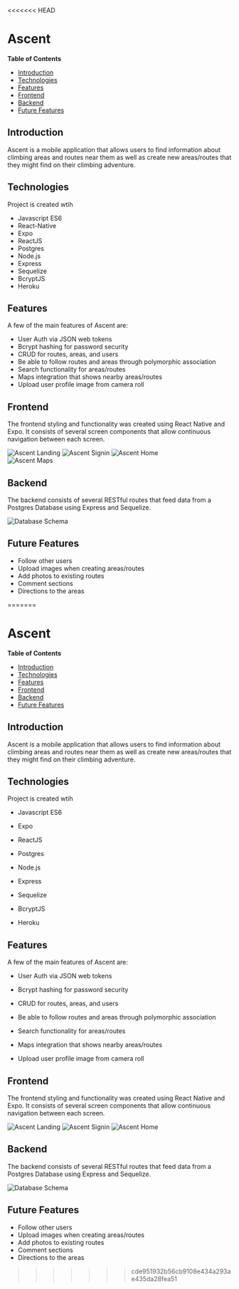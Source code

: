<<<<<<< HEAD
# Ascent


**Table of Contents**
  * [Introduction](#Introduction)
  * [Technologies](#Technologies)
  * [Features](#Features)
  * [Frontend](#Frontend)
  * [Backend](#Backend)
  * [Future Features](#Future-Features)


## Introduction
Ascent is a mobile application that allows users to find information about climbing areas and routes near them as well as create new areas/routes that they might find on their climbing adventure. 

## Technologies
Project is created wtih 
  * Javascript ES6
  * React-Native
  * Expo
  * ReactJS
  * Postgres
  * Node.js 
  * Express 
  * Sequelize
  * BcryptJS
  * Heroku


## Features

A few of the main features of Ascent are:

  * User Auth via JSON web tokens
  * Bcrypt hashing for password security
  * CRUD for routes, areas, and users
  * Be able to follow routes and areas through polymorphic association
  * Search functionality for areas/routes
  * Maps integration that shows nearby areas/routes
  * Upload user profile image from camera roll
  
## Frontend 

The frontend styling and functionality was created using React Native and Expo. It consists of several screen components that allow continuous navigation between each screen. 

![Ascent Landing](documentation/images/AscentLanding.png)
![Ascent Signin](documentation/images/AscentSignIn.png)
![Ascent Home](documentation/images/AscentHome.png)  
![Ascent Maps](documentation/images/AscentMaps.png)  




## Backend

The backend consists of several RESTful routes that feed data from a Postgres Database using Express and Sequelize. 

![Database Schema](documentation/images/AscentERD.png)


## Future Features
  
  * Follow other users
  * Upload images when creating areas/routes
  * Add photos to existing routes
  * Comment sections
  * Directions to the areas 

=======
# Ascent



**Table of Contents**
  * [Introduction](#Introduction)
  * [Technologies](#Technologies)
  * [Features](#Features)
  * [Frontend](#Frontend)
  * [Backend](#Backend)
  * [Future Features](#Future-Features)


## Introduction
Ascent is a mobile application that allows users to find information about climbing areas and routes near them as well as create new areas/routes that they might find on their climbing adventure. 


## Technologies
Project is created wtih 
  * Javascript ES6

  * Expo
  * ReactJS
  * Postgres
  * Node.js 
  * Express 
  * Sequelize
  * BcryptJS
  * Heroku



## Features

A few of the main features of Ascent are:

  * User Auth via JSON web tokens
  * Bcrypt hashing for password security
  * CRUD for routes, areas, and users

  * Be able to follow routes and areas through polymorphic association
  * Search functionality for areas/routes
  * Maps integration that shows nearby areas/routes
  * Upload user profile image from camera roll
  
## Frontend 

The frontend styling and functionality was created using React Native and Expo. It consists of several screen components that allow continuous navigation between each screen. 

![Ascent Landing](documentation/images/AscentLanding.png)
![Ascent Signin](documentation/images/AscentSignin.png)
![Ascent Home](documentation/images/AscentHome.png)  




## Backend

The backend consists of several RESTful routes that feed data from a Postgres Database using Express and Sequelize. 

![Database Schema](documentation/images/AscentERD.png)


## Future Features
  
  * Follow other users
  * Upload images when creating areas/routes
  * Add photos to existing routes
  * Comment sections
  * Directions to the areas 


>>>>>>> cde951932b56cb9108e434a293ae435da28fea51
